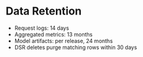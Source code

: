 # Data Retention
- Request logs: 14 days
- Aggregated metrics: 13 months
- Model artifacts: per release, 24 months
- DSR deletes purge matching rows within 30 days

